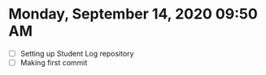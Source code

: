 # Monday, September 14, 2020 09:50 AM
- [ ] Setting up Student Log repository
- [ ] Making first commit